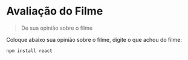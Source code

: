 <h1>Avaliação do Filme</h1>

> De sua opinião sobre o filme

Coloque abaixo sua opinião sobre o filme, digite o que achou do filme:

```
npm install react
```

